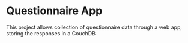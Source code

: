# Questionnaire App

This project allows collection of questionnaire data through a web app, storing the responses in a CouchDB

